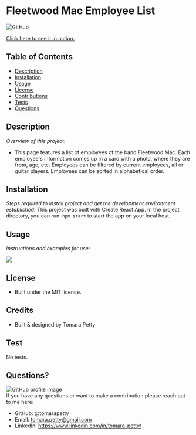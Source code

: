 # Fleetwood Mac Employee List
  
![GitHub](https://img.shields.io/badge/license-GPL-green)

<a href="https://tomarapetty.github.io/Employee-Directory/">Click here to see it in action.</a>

## Table of Contents
* [Description](#description)
* [Installation](#installation)
* [Usage](#usage)
* [License](#license)
* [Contributions](#contributions)
* [Tests](#tests)
* [Questions](#questions)

## Description 
*Overview of this project:* 
* This page features a list of employees of the band Fleetwood Mac. Each employee's information comes up in a card with a photo, where they are from, age, etc. Employees can be filtered by current employees, all or guitar players. Employees can be sorted in alphabetical order.

## Installation
*Steps required to install project and get the development environment established:*
This project was built with Create React App. In the project directory, you can run: `npm start` to start the app on your local host. 

## Usage
*Instructions and examples for use:* 

<img src="https://gph.is/g/Z2KL2JL">

## License 
* Built under the MIT licence.

## Credits
* Built & designed by Tomara Petty

## Test
No tests.

## Questions?
<img src="https://avatars0.githubusercontent.com/u/65513543?s=460&u=20bf726727263d5c2cb42b357ae261aff2a38e6e&v=4" alt="GitHub profile image">
<br>
If you have any questions or want to make a contribution please reach out to me here: 

* GitHub: @tomarapetty 
* Email: tomara.petty@gmail.com
* LinkedIn: https://www.linkedin.com/in/tomara-petty/
